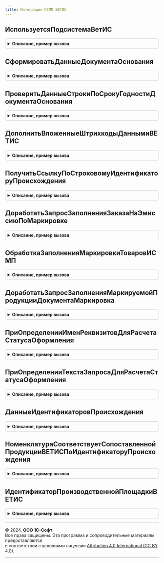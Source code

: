 ```yaml
---
title: Интеграция ИСМП ВЕТИС
---
```



## ИспользуетсяПодсистемаВетИС
<details style="margin: 1em 0; padding: 0.5em; border: 1px solid #ccc; border-radius: 6px;">

<summary style="font-weight: bold; cursor: pointer;">Описание, пример вызова</summary>

```bsl

// Проверяет использование встроенной или внешней подсистемы ВетИС
//
// Возвращаемое значение:
//  Булево - Истина, если используется встроенная или внешняя подсистема работы с ВетИС
//
Функция ИспользуетсяПодсистемаВетИС() Экспорт
```

Пример вызова
```bsl
Результат = ИнтеграцияИСМПВЕТИС.ИспользуетсяПодсистемаВетИС() 
```
</details>

## СформироватьДанныеДокументаОснования
<details style="margin: 1em 0; padding: 0.5em; border: 1px solid #ccc; border-radius: 6px;">

<summary style="font-weight: bold; cursor: pointer;">Описание, пример вызова</summary>

```bsl

// Заполняет данные документа-основания из подсистемы ВетИС для документа ИСМП
//
// Параметры:
//   ДанныеОснования    - см. ШтрихкодированиеОбщегоНазначенияИС.ИнициализицияТаблицыДанныхДокумента.
//   ДокументОснование  - ДокументСсылка  - документ-основание.
//   ДанныеСформированы - Булево          - заполнение произведено.
//
Процедура СформироватьДанныеДокументаОснования(ДанныеОснования, ДокументОснование, ДанныеСформированы) Экспорт
```

Пример вызова
```bsl
ИнтеграцияИСМПВЕТИС.СформироватьДанныеДокументаОснования(ДанныеОснования, ДокументОснование, ДанныеСформированы) 
```
</details>

## ПроверитьДанныеСтрокиПоСрокуГодностиДокументаОснования
<details style="margin: 1em 0; padding: 0.5em; border: 1px solid #ccc; border-radius: 6px;">

<summary style="font-weight: bold; cursor: pointer;">Описание, пример вызова</summary>

```bsl

// Проверяет код маркировки молочной продукции на соответствие документу-основанию
//
// Параметры:
//   СтрокаДанных          - Структура - известные данные кода маркировки.
//   ПравилоПроверки       - Структура - текущее правило проверки кода маркировки:
//     * ЕстьОшибка - Булево - код маркировки не соответствует документу-основанию.
//   ПараметрыСканирования - см. ШтрихкодированиеОбщегоНазначенияИС.ПараметрыСканирования.
//
Процедура ПроверитьДанныеСтрокиПоСрокуГодностиДокументаОснования(СтрокаДанных, ПравилоПроверки, ПараметрыСканирования) Экспорт
```

Пример вызова
```bsl
ИнтеграцияИСМПВЕТИС.ПроверитьДанныеСтрокиПоСрокуГодностиДокументаОснования(СтрокаДанных, ПравилоПроверки, ПараметрыСканирования) 
```
</details>

## ДополнитьВложенныеШтрихкодыДаннымиВЕТИС
<details style="margin: 1em 0; padding: 0.5em; border: 1px solid #ccc; border-radius: 6px;">

<summary style="font-weight: bold; cursor: pointer;">Описание, пример вызова</summary>

```bsl

// Дополняет дерево вложенных штрихкодов сохраненными данными ВетИС табличной части "Штрихкоды упаковок"
//   для документа МаркировкаТоваровИСМП:
//     * Заполняет признаки ИдентификаторПроисхожденияВЕТИС, ГоденДо, СкоропортящаясяПродукция по заполненным данным
//      табличной части "ШтрихкодыУпаковок".
//     * Заполняет эти же признаки для всех дочерних узлов дерева.
//     * Заполняет эти же признаки для таблицы МаркированныеТовары вложенных штрихкодов.
//
// Параметры:
//   ВложенныеШтрихкоды    - см. ШтрихкодированиеИС.ВложенныеШтрихкодыУпаковокПоДокументу.
//   ПараметрыСканирования - см. ШтрихкодированиеОбщегоНазначенияИС.ПараметрыСканирования.
//
Процедура ДополнитьВложенныеШтрихкодыДаннымиВЕТИС(ВложенныеШтрихкоды, ПараметрыСканирования) Экспорт
```

Пример вызова
```bsl
ИнтеграцияИСМПВЕТИС.ДополнитьВложенныеШтрихкодыДаннымиВЕТИС(ВложенныеШтрихкоды, ПараметрыСканирования) 
```
</details>

## ПолучитьСсылкуПоСтроковомуИдентификаторуПроисхождения
<details style="margin: 1em 0; padding: 0.5em; border: 1px solid #ccc; border-radius: 6px;">

<summary style="font-weight: bold; cursor: pointer;">Описание, пример вызова</summary>

```bsl

// Заполняет ссылку на идентификатор происхождения ВетИС по его строковому идентификатору
//  Проверка существования подсистемы не производится
//
// Параметры:
//   ИдентификаторПроисхожденияВЕТИССтрокой - Строка - строковое представление идентификатора ВетИС
//   ИдентификаторПроисхожденияВЕТИССсылка - ОпределяемыйТип.ИдентификаторПроисхожденияВЕТИС - ссылочное представление идентификатора ВетИС
//   Кеш - Структура - ранее найденные значения:
//    ПараметрыПреобразования - Структура - :
//      НайденныеСсылки- Структура - :
//        ВетеринарноСопроводительныйДокументВЕТИС - Соответствие - :
//          Ключ - Строка - строковое представление идентификатора ВетИС
//          Значение - ОпределяемыйТип.ИдентификаторПроисхожденияВЕТИС - ссылочное представление идентификатора ВетИС
//
Процедура ПолучитьСсылкуПоСтроковомуИдентификаторуПроисхождения(ИдентификаторПроисхожденияВЕТИССтрокой, ИдентификаторПроисхожденияВЕТИССсылка, Кеш) Экспорт
```

Пример вызова
```bsl
ИнтеграцияИСМПВЕТИС.ПолучитьСсылкуПоСтроковомуИдентификаторуПроисхождения(ИдентификаторПроисхожденияВЕТИССтрокой, ИдентификаторПроисхожденияВЕТИССсылка, Кеш) 
```
</details>

## ДоработатьЗапросЗаполненияЗаказаНаЭмиссиюПоМаркировке
<details style="margin: 1em 0; padding: 0.5em; border: 1px solid #ccc; border-radius: 6px;">

<summary style="font-weight: bold; cursor: pointer;">Описание, пример вызова</summary>

```bsl

// Определяет ожидаемый шаблон кода маркировки молочной продукции по идентификатору происхождения ВетИС. Ожидаемое поведение:
//   * выставление актуального шаблона молочной продукции.
//
// Параметры:
//  Запрос - Запрос - запрос обработчика заполнения табличной части заказа на эмиссию по маркировке
//
Процедура ДоработатьЗапросЗаполненияЗаказаНаЭмиссиюПоМаркировке(Запрос) Экспорт
```

Пример вызова
```bsl
ИнтеграцияИСМПВЕТИС.ДоработатьЗапросЗаполненияЗаказаНаЭмиссиюПоМаркировке(Запрос) 
```
</details>

## ОбработкаЗаполненияМаркировкиТоваровИСМП
<details style="margin: 1em 0; padding: 0.5em; border: 1px solid #ccc; border-radius: 6px;">

<summary style="font-weight: bold; cursor: pointer;">Описание, пример вызова</summary>

```bsl

// Обработка заполнения документа "Маркировка товаров ИСМП" по документам ВетИС.
//
// Параметры:
//   ДокументОбъект - ДокументОбъект.МаркировкаТоваровИСМП - заполняемый документ
//   ДанныеЗаполнения - Произвольный - данные заполнения
//   ТекстЗаполнения - Строка - текст заполнения
//   СтандартнаяОбработка - Булево - признак стандартной обработки события
Процедура ОбработкаЗаполненияМаркировкиТоваровИСМП(ДокументОбъект, ДанныеЗаполнения, ТекстЗаполнения, СтандартнаяОбработка) Экспорт
```

Пример вызова
```bsl
ИнтеграцияИСМПВЕТИС.ОбработкаЗаполненияМаркировкиТоваровИСМП(ДокументОбъект, ДанныеЗаполнения, ТекстЗаполнения, СтандартнаяОбработка) 
```
</details>

## ДоработатьЗапросЗаполненияМаркируемойПродукцииДокументаМаркировка
<details style="margin: 1em 0; padding: 0.5em; border: 1px solid #ccc; border-radius: 6px;">

<summary style="font-weight: bold; cursor: pointer;">Описание, пример вызова</summary>

```bsl

// Определяет признак "Скоропортящаяся продукция" по идентификатору происхождения ВетИС. Ожидаемое поведение:
//   * Для скоропортящейся продукции выставление Истина.
//   * Для прочей продукции (в т. ч. при незаполненном идентификаторе) выставление Ложь.
//
// Параметры:
//  Запрос - Запрос - запрос обработчика заполнения маркируемой продукции документов ИСМП.
//         - Строка - текст части запроса заполнения специфики маркируемой продукции.
//  ЕстьКолонкаВСДСтрокой - Булево - Признак наличия колонки строкового представления индентификатора ВСД.
Процедура ДоработатьЗапросЗаполненияМаркируемойПродукцииДокументаМаркировка(Запрос, ЕстьКолонкаВСДСтрокой = Ложь) Экспорт
```

Пример вызова
```bsl
ИнтеграцияИСМПВЕТИС.ДоработатьЗапросЗаполненияМаркируемойПродукцииДокументаМаркировка(Запрос, ЕстьКолонкаВСДСтрокой);
```
</details>

## ПриОпределенииИменРеквизитовДляРасчетаСтатусаОформления
<details style="margin: 1em 0; padding: 0.5em; border: 1px solid #ccc; border-radius: 6px;">

<summary style="font-weight: bold; cursor: pointer;">Описание, пример вызова</summary>

```bsl

// Заполняет имена реквизитов документа-основания ВЕТИС для документа ИСМП.
//   При использовании внешней подсистемы ВетИС, расчет статусов оформления пишется в общем переопределении.
//
// Параметры:
//  МетаданныеОснования - ОбъектМетаданных - метаданные документа из ОпределяемыйТип.Основание<Имя документа ИСМП>
//  МетаданныеДокументаИСМП - ОбъектМетаданных - метаданные документа из ОпределяемыйТип.ДокументыИСМППоддерживающиеСтатусыОформления
//  Реквизиты  - Структура - имена реквизитов:
//  * Ключ  - Строка - служебное имя реквизита в ИСМП
//  * Значение - Строка - имя реквизита документа-основания, которое при необходимости надо переопределить
//  (см. РасчетСтатусовОформленияИСМП.СтруктураРеквизитовДляРасчетаСтатусаОформленияДокументов).
Процедура ПриОпределенииИменРеквизитовДляРасчетаСтатусаОформления(МетаданныеОснования, МетаданныеДокументаИСМП, Реквизиты) Экспорт
```

Пример вызова
```bsl
ИнтеграцияИСМПВЕТИС.ПриОпределенииИменРеквизитовДляРасчетаСтатусаОформления(МетаданныеОснования, МетаданныеДокументаИСМП, Реквизиты) 
```
</details>

## ПриОпределенииТекстаЗапросаДляРасчетаСтатусаОформления
<details style="margin: 1em 0; padding: 0.5em; border: 1px solid #ccc; border-radius: 6px;">

<summary style="font-weight: bold; cursor: pointer;">Описание, пример вызова</summary>

```bsl

// Позволяет переопределить текст запроса выборки данных из документов-основания для расчета статуса оформления.
//   При использовании внешней подсистемы ВетИС, расчет статусов оформления пишется в общем переопределении.
//   Требования к тексту запроса:
//     Если данные из документа выбирать не требуется, переопределение также не заполнять.
//     Результат запроса обязательно должен содержать следующие поля:
//      * Ссылка - ОпределяемыйТип.Основание<Имя документа ИСМП> - ссылка на документ-основание
//      * ЭтоДвижениеПриход - Булево - вид движения ТМЦ (Истина - приход, Ложь - расход)
//      * Номенклатура - ОпределяемыйТип.Номенклатура - номенклатура
//      * Характеристика - ОпределяемыйТип.ХарактеристикаНоменклатуры - характеристика номенклатуры
//      * Серия - ОпределяемыйТип.СерияНоменклатуры - серия номенклатуры
//      * Количество - Число - количество номенклатуры в ее основной единице измерения
//     В результат запроса нужно включать только подконтрольную номенклатуру ИСМП (табак, обувь)
//     Для отбора документов-основания в запросе нужно использовать отбор "В (&МассивДокументов)"
//     Выбранные данные необходимо поместить во временную таблицу (См. РасчетСтатусовОформленияИС.ИмяВременнойТаблицыДляВыборкиДанныхДокумента).
//
//Параметры:
//   МетаданныеОснования - ОбъектМетаданных - метаданные документа из ОпределяемыйТип.Основание<Имя документа ИСМП>
//   МетаданныеДокументаИСМП - ОбъектМетаданных - метаданные документа из ОпределяемыйТип.ДокументыИСМППоддерживающиеСтатусыОформления
//   ТекстЗапроса - Строка - текст запроса выборки данных, который надо переопределить
//   ПараметрыЗапроса - Структура - дополнительные параметры запроса, требуемые для выполнения запроса
//       конкретного документа; при необходимости можно дополнить данную структуру
//     Ключ     - имя параметры
//     Значение - значение параметра.
//
Процедура ПриОпределенииТекстаЗапросаДляРасчетаСтатусаОформления( Экспорт
```

Пример вызова
```bsl
ИнтеграцияИСМПВЕТИС.ПриОпределенииТекстаЗапросаДляРасчетаСтатусаОформления();
```
</details>

## ДанныеИдентификаторовПроисхождения
<details style="margin: 1em 0; padding: 0.5em; border: 1px solid #ccc; border-radius: 6px;">

<summary style="font-weight: bold; cursor: pointer;">Описание, пример вызова</summary>

```bsl

// Возвращает данные ВетИС по идентификаторам происхождения:
//   * СрокГодности    - Дата   - дата начала последнего периода срока годности.
//   * СкоропортящаясяПродукция - Булево - признак скоропорта.
//   * Представление   - Строка - представление идентификатора (без имени), ожидается "Дата (срок годности)"
//   * Идентификатор   - ОпределяемыйТип.УникальныйИдентификаторИС - GUID объекта ВетИС.
//	 * Продукция       - Произвольный - продукция ВетИС.
// Параметры:
//   ИдентификаторыПроисхождения - Массив Из ОпределяемыйТип.ИдентификаторПроисхожденияВЕТИС - идентификаторы происхождения.
//
//  Возвращаемое значение:
//   Соответствие - данные ВетИС по идентификаторам происхождения, где ключ - ссылка на идентификатор, значение - полученные данные.
//
Функция ДанныеИдентификаторовПроисхождения(ИдентификаторыПроисхождения) Экспорт
```

Пример вызова
```bsl
Результат = ИнтеграцияИСМПВЕТИС.ДанныеИдентификаторовПроисхождения(ИдентификаторыПроисхождения) 
```
</details>

## НоменклатураСоответствуетСопоставленнойПродукцииВЕТИСПоИдентификаторуПроисхождения
<details style="margin: 1em 0; padding: 0.5em; border: 1px solid #ccc; border-radius: 6px;">

<summary style="font-weight: bold; cursor: pointer;">Описание, пример вызова</summary>

```bsl

// Проверяет продукцию идентификатора происхождения на соответствие сопоставленной продукции по переданной структуре данных товара.
//
// Параметры:
//  ИдентификаторыПроисхождения   - Массив Из ОпределяемыйТип.УникальныйИдентификаторИС - GUID объекта ВетИС.
//  ДанныеСопоставления - Структура - со свойствами:
//   * Номенклатура   - ОпределяемыйТип.Номенклатура               - номенклатура.
//   * Характеристика - ОпределяемыйТип.ХарактеристикаНоменклатуры - характеристика.
//   * Серия          - ОпределяемыйТип.СерияНоменклатуры          - серия.
//  Соответствует - Булево - переопределяемый параметр, Истина, если продукция идентификатора совпадает с сопоставленной продукцией данных для сопоставления.
//  СтандартнаяОбработка - Булево - признак библиотечной обработки.
//
// Возвращаемое значение:
//   Булево - номенклатура соответствует.
Функция НоменклатураСоответствуетСопоставленнойПродукцииВЕТИСПоИдентификаторуПроисхождения(ИдентификаторыПроисхождения, ДанныеСопоставления) Экспорт
```

Пример вызова
```bsl
Результат = ИнтеграцияИСМПВЕТИС.НоменклатураСоответствуетСопоставленнойПродукцииВЕТИСПоИдентификаторуПроисхождения(ИдентификаторыПроисхождения, ДанныеСопоставления) 
```
</details>

## ИдентификаторПроизводственнойПлощадкиВЕТИС
<details style="margin: 1em 0; padding: 0.5em; border: 1px solid #ccc; border-radius: 6px;">

<summary style="font-weight: bold; cursor: pointer;">Описание, пример вызова</summary>

```bsl

// Возвращает идентификатор производственной площадки ВетИС.
//
// Параметры:
//   ПроизводственнаяПлощадкаВЕТИС - ОпределяемыйТип.ПроизводственнаяПлощадкаВЕТИС - Ссылка на производственную площадку ВетИС.
//
//  Возвращаемое значение:
//   ОпределяемыйТип.УникальныйИдентификаторИС - Идентификатор производственной площадки ВетИС.
//
Функция ИдентификаторПроизводственнойПлощадкиВЕТИС(ПроизводственнаяПлощадкаВЕТИС) Экспорт
```

Пример вызова
```bsl
Результат = ИнтеграцияИСМПВЕТИС.ИдентификаторПроизводственнойПлощадкиВЕТИС(ПроизводственнаяПлощадкаВЕТИС) 
```
</details>

---

© 2024, **ООО 1С-Софт**  
Все права защищены. Эта программа и сопроводительные материалы предоставляются  
в соответствии с условиями лицензии [Attribution 4.0 International (CC BY 4.0)](https://creativecommons.org/licenses/by/4.0/legalcode).

---
